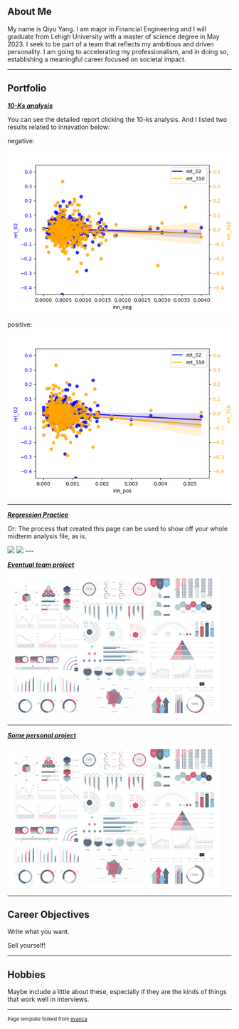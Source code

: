 ## About Me  ##

My name is Qiyu Yang. I am major in Financial Engineering and I will graduate from Lehigh University with a master of science degree in May 2023. I seek to be part of a team that reflects my ambitious and driven personality. I am going to accelerating my professionalism, and in doing so, establishing a meaningful career focused on societal impact.

---

## Portfolio

<!-- You can link to other websites, PDFs in this repo, and other pages in this repo -->

_**[10-Ks analysis](/mid_report/report.md)**_

You can see the detailed report clicking the 10-ks analysis. And I listed two results related to innavation below:

negative:
<img src="mid_report/output_21_6.png?raw=true"/>

positive:
<img src="mid_report/output_21_7.png?raw=true"/>

---

_**[Regression Practice](Regression_practice)**_

Or: The process that created this page can be used to show off your whole midterm analysis file, as is.

<img src="images/regression_6.jpg?raw=true"/>
<img src="images/regression_7.jpg?raw=true"/>
---

_**[Eventual team project](https://donbowen.github.io/teamproject/)**_

<img src="images/dummy_thumbnail.jpg?raw=true"/>

---

_**[Some personal project](/pdf/sample_presentation.pdf)**_

<img src="images/dummy_thumbnail.jpg?raw=true"/>

---

## Career Objectives

Write what you want. 

Sell yourself!

---

## Hobbies

Maybe include a little about these, especially if they are the kinds of things that work well in interviews.

---
<p style="font-size:11px">Page template forked from <a href="https://github.com/evanca/quick-portfolio">evanca</a></p>
<!-- Remove above link if you don't want to attibute -->
